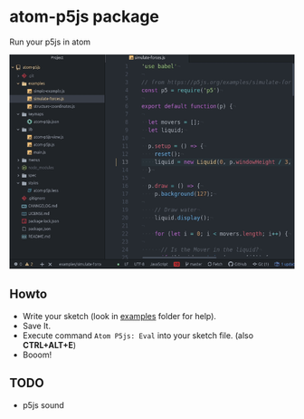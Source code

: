 # atom-p5js package

Run your p5js in atom

![](preview.gif)

## Howto
* Write your sketch (look in [examples](./examples) folder for help).
* Save It.
* Execute command `Atom P5js: Eval` into your sketch file. (also **CTRL+ALT+E**)
* Booom!

## TODO
* p5js sound
